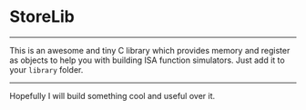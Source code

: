 # StoreLib

---

This is an awesome and tiny C library which provides memory and register as objects to help you with building ISA function simulators.
Just add it to your `library` folder.

---

Hopefully I will build something cool and useful over it.
